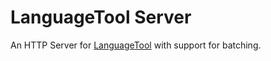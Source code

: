 # LanguageTool Server

An HTTP Server for [LanguageTool](https://languagetool.org/) with support for batching.
